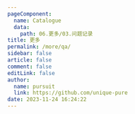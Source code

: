 ```yaml
---
pageComponent: 
  name: Catalogue
  data: 
    path: 06.更多/03.问题记录
title: 更多
permalink: /more/qa/
sidebar: false
article: false
comment: false
editLink: false
author: 
  name: pursuit
  link: https://github.com/unique-pure
date: 2023-11-24 16:24:22
---
```

